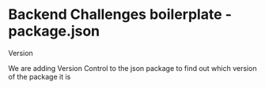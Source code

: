 # Backend Challenges boilerplate - package.json

Version

We are adding Version Control to the json package to find out which version of the package it is